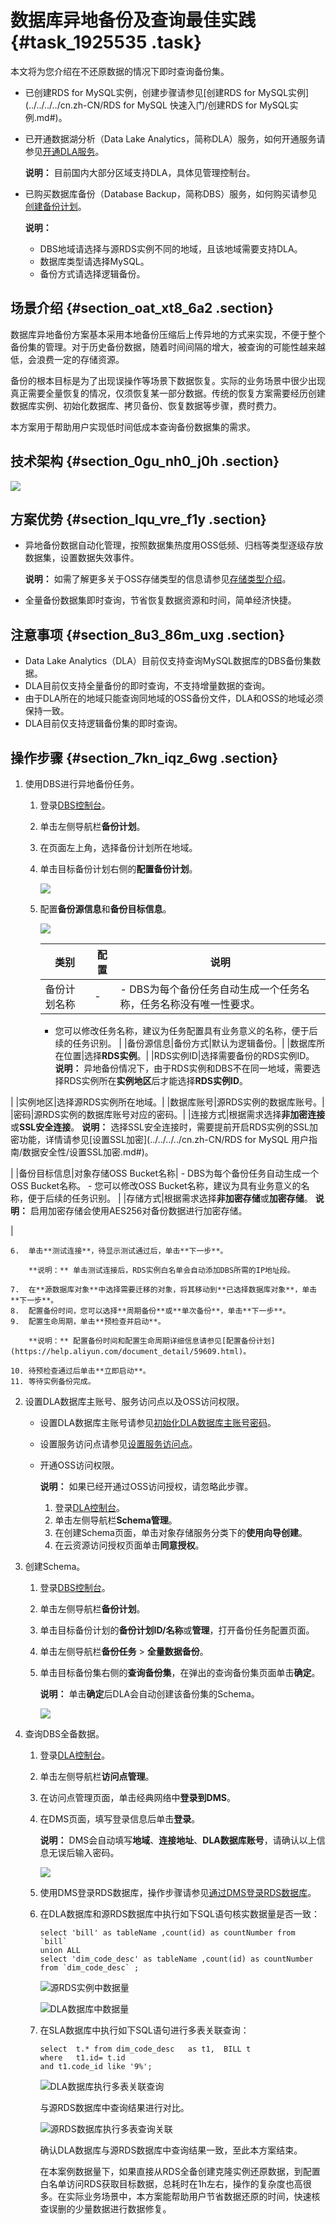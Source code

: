 # 数据库异地备份及查询最佳实践 {#task_1925535 .task}

本文将为您介绍在不还原数据的情况下即时查询备份集。

-   已创建RDS for MySQL实例，创建步骤请参见[创建RDS for MySQL实例](../../../../cn.zh-CN/RDS for MySQL 快速入门/创建RDS for MySQL实例.md#)。
-   已开通数据湖分析（Data Lake Analytics，简称DLA）服务，如何开通服务请参见[开通DLA服务](https://help.aliyun.com/document_detail/109108.html)。

    **说明：** 目前国内大部分区域支持DLA，具体见管理控制台。

-   已购买数据库备份（Database Backup，简称DBS）服务，如何购买请参见[创建备份计划](https://help.aliyun.com/document_detail/65909.html)。

    **说明：** 

    -   DBS地域请选择与源RDS实例不同的地域，且该地域需要支持DLA。
    -   数据库类型请选择MySQL。
    -   备份方式请选择逻辑备份。

## 场景介绍 {#section_oat_xt8_6a2 .section}

数据库异地备份方案基本采用本地备份压缩后上传异地的方式来实现，不便于整个备份集的管理。对于历史备份数据，随着时间间隔的增大，被查询的可能性越来越低，会浪费一定的存储资源。

备份的根本目标是为了出现误操作等场景下数据恢复。实际的业务场景中很少出现真正需要全量恢复的情况，仅须恢复某一部分数据。传统的恢复方案需要经历创建数据库实例、初始化数据库、拷贝备份、恢复数据等步骤，费时费力。

本方案用于帮助用户实现低时间低成本查询备份数据集的需求。

## 技术架构 {#section_0gu_nh0_j0h .section}

![](http://static-aliyun-doc.oss-cn-hangzhou.aliyuncs.com/assets/img/1526480/156706966658448_zh-CN.png)

## 方案优势 {#section_lqu_vre_f1y .section}

-   异地备份数据自动化管理，按照数据集热度用OSS低频、归档等类型逐级存放数据集，设置数据失效事件。

    **说明：** 如需了解更多关于OSS存储类型的信息请参见[存储类型介绍](https://help.aliyun.com/document_detail/51374.htm)。

-   全量备份数据集即时查询，节省恢复数据资源和时间，简单经济快捷。

## 注意事项 {#section_8u3_86m_uxg .section}

-   Data Lake Analytics（DLA）目前仅支持查询MySQL数据库的DBS备份集数据。
-   DLA目前仅支持全量备份的即时查询，不支持增量数据的查询。
-   由于DLA所在的地域只能查询同地域的OSS备份文件，DLA和OSS的地域必须保持一致。
-   DLA目前仅支持逻辑备份集的即时查询。

## 操作步骤 {#section_7kn_iqz_6wg .section}

1.  使用DBS进行异地备份任务。 
    1.  登录[DBS控制台](https://dbs.console.aliyun.com/#/home/)。
    2.  单击左侧导航栏**备份计划**。
    3.  在页面左上角，选择备份计划所在地域。
    4.  单击目标备份计划右侧的**配置备份计划**。

        ![](http://static-aliyun-doc.oss-cn-hangzhou.aliyuncs.com/assets/img/1526480/156706966758470_zh-CN.png)

    5.  配置**备份源信息**和**备份目标信息**。

        ![](http://static-aliyun-doc.oss-cn-hangzhou.aliyuncs.com/assets/img/1526480/156706966758472_zh-CN.png)

        |类别|配置|说明|
        |--|--|--|
        |备份计划名称|-|         -   DBS为每个备份任务自动生成一个任务名称，任务名称没有唯一性要求。
        -   您可以修改任务名称，建议为任务配置具有业务意义的名称，便于后续的任务识别。
 |
        |备份源信息|备份方式|默认为逻辑备份。|
        |数据库所在位置|选择**RDS实例**。|
        |RDS实例ID|选择需要备份的RDS实例ID。 **说明：** 异地备份情况下，由于RDS实例和DBS不在同一地域，需要选择RDS实例所在**实例地区**后才能选择**RDS实例ID**。

 |
        |实例地区|选择源RDS实例所在地域。|
        |数据库账号|源RDS实例的数据库账号。|
        |密码|源RDS实例的数据库账号对应的密码。|
        |连接方式|根据需求选择**非加密连接**或**SSL安全连接**。 **说明：** 选择SSL安全连接时，需要提前开启RDS实例的SSL加密功能，详情请参见[设置SSL加密](../../../../cn.zh-CN/RDS for MySQL 用户指南/数据安全性/设置SSL加密.md#)。

 |
        |备份目标信息|对象存储OSS Bucket名称|         -   DBS为每个备份任务自动生成一个OSS Bucket名称。
        -   您可以修改OSS Bucket名称，建议为具有业务意义的名称，便于后续的任务识别。
 |
        |存储方式|根据需求选择**非加密存储**或**加密存储**。 **说明：** 启用加密存储会使用AES256对备份数据进行加密存储。

 |

    6.  单击**测试连接**，待显示测试通过后，单击**下一步**。

        **说明：** 单击测试连接后，RDS实例白名单会自动添加DBS所需的IP地址段。

    7.  在**源数据库对象**中选择需要迁移的对象，将其移动到**已选择数据库对象**，单击**下一步**。
    8.  配置备份时间，您可以选择**周期备份**或**单次备份**，单击**下一步**。
    9.  配置生命周期，单击**预检查并启动**。

        **说明：** 配置备份时间和配置生命周期详细信息请参见[配置备份计划](https://help.aliyun.com/document_detail/59609.html)。

    10. 待预检查通过后单击**立即启动**。
    11. 等待实例备份完成。
2.  设置DLA数据库主账号、服务访问点以及OSS访问权限。 
    -   设置DLA数据库主账号请参见[初始化DLA数据库主账号密码](https://help.aliyun.com/document_detail/109110.html)。
    -   设置服务访问点请参见[设置服务访问点](https://help.aliyun.com/document_detail/107696.html)。
    -   开通OSS访问权限。

        **说明：** 如果已经开通过OSS访问授权，请忽略此步骤。

        1.  登录[DLA控制台](https://datalakeanalytics.console.aliyun.com/overview)。
        2.  单击左侧导航栏**Schema管理**。
        3.  在创建Schema页面，单击对象存储服务分类下的**使用向导创建**。
        4.  在云资源访问授权页面单击**同意授权**。
3.  创建Schema。 
    1.  登录[DBS控制台](https://dbs.console.aliyun.com/#/home/)。
    2.  单击左侧导航栏**备份计划**。
    3.  单击目标备份计划的**备份计划ID/名称**或**管理**，打开备份任务配置页面。
    4.  单击左侧导航栏**备份任务** \> **全量数据备份**。
    5.  单击目标备份集右侧的**查询备份集**，在弹出的查询备份集页面单击**确定**。

        **说明：** 单击**确定**后DLA会自动创建该备份集的Schema。

        ![](http://static-aliyun-doc.oss-cn-hangzhou.aliyuncs.com/assets/img/1526480/156706966758495_zh-CN.png)

4.  查询DBS全备数据。 
    1.  登录[DLA控制台](https://datalakeanalytics.console.aliyun.com/overview)。
    2.  单击左侧导航栏**访问点管理**。
    3.  在访问点管理页面，单击经典网络中**登录到DMS**。
    4.  在DMS页面，填写登录信息后单击**登录**。

        **说明：** DMS会自动填写**地域**、**连接地址**、**DLA数据库账号**，请确认以上信息无误后输入密码。

        ![](http://static-aliyun-doc.oss-cn-hangzhou.aliyuncs.com/assets/img/1526480/156706966758501_zh-CN.png)

    5.  使用DMS登录RDS数据库，操作步骤请参见[通过DMS登录RDS数据库](https://help.aliyun.com/document_detail/64703.html)。
    6.  在DLA数据库和源RDS数据库中执行如下SQL语句核实数据量是否一致：

        ``` {#codeblock_0p8_kfh_xsu}
        select 'bill' as tableName ,count(id) as countNumber from `bill`
        union ALL
        select 'dim_code_desc' as tableName ,count(id) as countNumber from `dim_code_desc` ;
        ```

        ![](images/58506_zh-CN.png "源RDS实例中数据量")

        ![](images/58507_zh-CN.png "DLA数据库中数据量")

    7.  在SLA数据库中执行如下SQL语句进行多表关联查询：

        ``` {#codeblock_hxj_sdz_hzs}
        select  t.* from dim_code_desc   as t1,  BILL t
        where   t1.id= t.id
        and t1.code_id like '9%';
        ```

        ![](images/58508_zh-CN.png "DLA数据库执行多表关联查询")

        与源RDS数据库中查询结果进行对比。

        ![](images/58509_zh-CN.png "源RDS数据库执行多表查询关联")

        确认DLA数据库与源RDS数据库中查询结果一致，至此本方案结束。

        在本案例数据量下，如果直接从RDS全备创建克隆实例还原数据，到配置白名单访问RDS获取目标数据，总耗时在1h左右，操作的复杂度也高很多。在实际业务场景中，本方案能帮助用户节省数据还原的时间，快速核查误删的少量数据进行数据修复。


